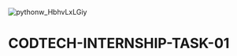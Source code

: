 ![pythonw_HbhvLxLGiy](https://github.com/user-attachments/assets/887e423d-dbdb-4474-9730-c1022dec9939)
# CODTECH-INTERNSHIP-TASK-01
